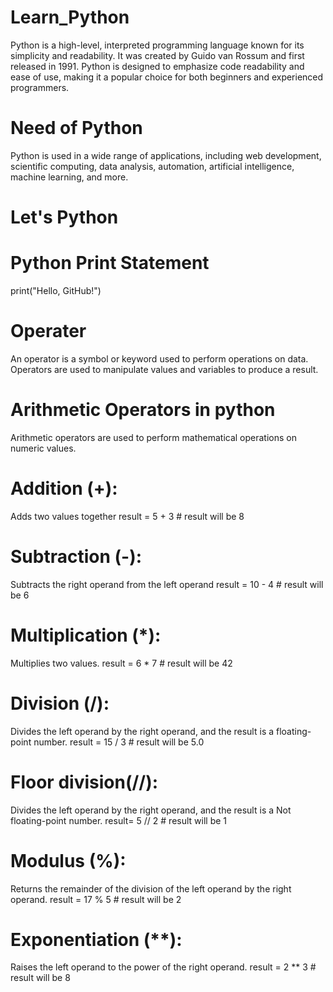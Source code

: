 # Learn_Python
Python is a high-level, interpreted programming language known for its simplicity and readability. It was created by Guido van Rossum and first released in 1991. Python is designed to emphasize code readability and ease of use, making it a popular choice for both beginners and experienced programmers.
# Need of Python
Python is used in a wide range of applications, including web development, scientific computing, data analysis, automation, artificial intelligence, machine learning, and more.
# Let's Python
# Python Print Statement
print("Hello, GitHub!")
# Operater
An operator is a symbol or keyword used to perform operations on data. Operators are used to manipulate values and variables to produce a result.
# Arithmetic Operators in python
Arithmetic operators are used to perform mathematical operations on numeric values.
  # Addition (+):
  Adds two values together
  result = 5 + 3  # result will be 8
  # Subtraction (-):
  Subtracts the right operand from the left operand
  result = 10 - 4  # result will be 6
  # Multiplication (*):
  Multiplies two values.
  result = 6 * 7  # result will be 42
  # Division (/):
  Divides the left operand by the right operand, and the result is a floating-point number.
  result = 15 / 3  # result will be 5.0
  # Floor division(//):
  Divides the left operand by the right operand, and the result is a Not floating-point number.
  result= 5 // 2  # result will be 1 
  # Modulus (%):
  Returns the remainder of the division of the left operand by the right operand.
  result = 17 % 5  # result will be 2
  # Exponentiation (**):
  Raises the left operand to the power of the right operand.
  result = 2 ** 3  # result will be 8
